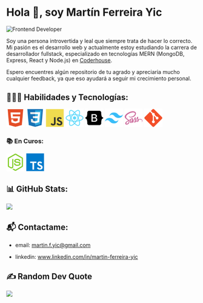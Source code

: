 # Hola 👋, soy **Martín Ferreira Yic**

![Frontend Developer](https://markovate.b-cdn.net/wp-content/uploads/2022/08/Top-10-Reasons-To-Choose-MERN-Stack-Development-For-Your-Next-Project_-1280x720px@2x.png)

Soy una persona introvertida y leal que siempre trata de hacer lo correcto. Mi pasión es el desarrollo web y actualmente estoy estudiando la carrera de desarrollador fullstack, especializado en tecnologías MERN (MongoDB, Express, React y Node.js) en [Coderhouse](https://www.coderhouse.com.uy/online/carrera-online-desarrollo-fullstack).

Espero encuentres algún repositorio de tu agrado y apreciaria mucho cualquier feedback, ya que eso ayudará a seguir mi crecimiento personal.

## 👨🏻‍💻 Habilidades y Tecnologías:

[<img src="https://github.com/devicons/devicon/blob/master/icons/html5/html5-plain.svg" width="48">](https://developer.mozilla.org/es/docs/Web/HTML)
[<img src="https://github.com/devicons/devicon/blob/master/icons/css3/css3-original.svg" width="48">](https://developer.mozilla.org/es/docs/Web/CSS)
[<img src="https://github.com/devicons/devicon/blob/master/icons/javascript/javascript-original.svg" width="48">](https://developer.mozilla.org/es/docs/Web/JavaScript/Reference)
[<img src="https://github.com/devicons/devicon/blob/master/icons/react/react-original.svg" width="48">](https://es.reactjs.org/)
[<img src="https://github.com/devicons/devicon/blob/master/icons/bootstrap/bootstrap-plain.svg" width="48">](https://getbootstrap.com/)
[<img src="https://github.com/devicons/devicon/blob/master/icons/tailwindcss/tailwindcss-plain.svg" width="48">](https://tailwindcss.com/)
[<img src="https://github.com/devicons/devicon/blob/master/icons/sass/sass-original.svg" width="48">](https://sass-lang.com/)
[<img src="https://github.com/devicons/devicon/blob/master/icons/git/git-original.svg" width="48">](https://git-scm.com/)


### 📚 En Curos:

[<img src="https://raw.githubusercontent.com/devicons/devicon/1119b9f84c0290e0f0b38982099a2bd027a48bf1/icons/nodejs/nodejs-plain.svg" width="48">](https://nodejs.org/en/)
[<img src="https://raw.githubusercontent.com/devicons/devicon/1119b9f84c0290e0f0b38982099a2bd027a48bf1/icons/typescript/typescript-original.svg" width="48">](https://www.typescriptlang.org/)

## 📊 GitHub Stats:

![](https://github-readme-stats.vercel.app/api/top-langs/?username=martinfyic&theme=dracula&hide_border=false&include_all_commits=false&count_private=false&layout=compact)

## 📬 Contactame: 

- email: martin.f.yic@gmail.com


- linkedin: www.linkedin.com/in/martin-ferreira-yic

## ✍️ Random Dev Quote

![](https://quotes-github-readme.vercel.app/api?type=horizontal&theme=tokyonight)
